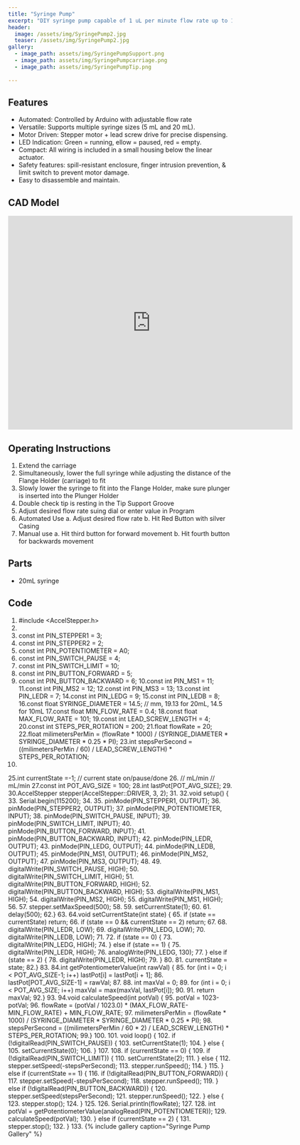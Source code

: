 ```yaml
---
title: "Syringe Pump"
excerpt: "DIY syringe pump capable of 1 uL per minute flow rate up to 10 mL per minute."
header:
  image: /assets/img/SyringePump2.jpg
  teaser: /assets/img/SyringePump2.jpg
gallery:
  - image_path: assets/img/SyringePumpSupport.png
  - image_path: assets/img/SyringePumpcarriage.png
  - image_path: assets/img/SyringePumpTip.png
   
---
```

## Features
* Automated: Controlled by Arduino with adjustable flow rate
* Versatile: Supports multiple syringe sizes (5 mL and 20 mL).
* Motor Driven: Stepper motor + lead screw drive for precise dispensing.
* LED Indication: Green = running, ellow = paused, red = empty.
* Compact: All wiring is included in a small housing below the linear actuator. 
* Safety features: spill-resistant enclosure, finger intrusion prevention, & limit switch to prevent motor damage.
* Easy to disassemble and maintain.

## CAD Model
<iframe src="https://vanderbilt643.autodesk360.com/shares/public/SH286ddQT78850c0d8a4bd6edd15c0531c07?mode=embed" width="640" height="480" allowfullscreen="true" webkitallowfullscreen="true" mozallowfullscreen="true"  frameborder="0"></iframe>

## Operating Instructions
 1. Extend the carriage
 2. Simultaneously, lower the full syringe while adjusting the distance of the Flange Holder
 (carriage) to fit
 3. Slowly lower the syringe to fit into the Flange Holder, make sure plunger is inserted into
 the Plunger Holder
 4. Double check tip is resting in the Tip Support Groove
 5. Adjust desired flow rate suing dial or enter value in Program
 6. Automated Use
   a. Adjust desired flow rate
   b. Hit Red Button with silver Casing
 7. Manual use
   a. Hit third button for forward movement
   b. Hit fourth button for backwards movement

## Parts
* 20mL syringe

## Code
 1. #include <AccelStepper.h>
 2.
 3. const int PIN_STEPPER1 = 3;
 4. const int PIN_STEPPER2 = 2;
 5. const int PIN_POTENTIOMETER = A0;
 6. const int PIN_SWITCH_PAUSE = 4;
 7. const int PIN_SWITCH_LIMIT = 10;
 8. const int PIN_BUTTON_FORWARD = 5;
 9. const int PIN_BUTTON_BACKWARD = 6;
 10.const int PIN_MS1 = 11;
 11.const int PIN_MS2 = 12;
 12.const int PIN_MS3 = 13;
 13.const int PIN_LEDR = 7;
 14.const int PIN_LEDG = 9;
 15.const int PIN_LEDB = 8;
 16.const float SYRINGE_DIAMETER = 14.5; // mm, 19.13 for 20mL, 14.5 for 10mL
 17.const float MIN_FLOW_RATE = 0.4;
 18.const float MAX_FLOW_RATE = 101;
 19.const int LEAD_SCREW_LENGTH = 4;
 20.const int STEPS_PER_ROTATION = 200;
 21.float flowRate = 20;
 22.float milimetersPerMin = (flowRate * 1000) / (SYRINGE_DIAMETER *
 SYRINGE_DIAMETER * 0.25 * PI);
 23.int stepsPerSecond = ((milimetersPerMin / 60) / LEAD_SCREW_LENGTH) *
 STEPS_PER_ROTATION;
 24.
 25.int currentState =-1; // current state on/pause/done
 26.
 // mL/min
 // mL/min
27.const int POT_AVG_SIZE = 100;
 28.int lastPot[POT_AVG_SIZE];
 29.
 30.AccelStepper stepper(AccelStepper::DRIVER, 3, 2);
 31.
 32.void setup() {
 33. Serial.begin(115200);
 34.
 35. pinMode(PIN_STEPPER1, OUTPUT);
 36. pinMode(PIN_STEPPER2, OUTPUT);
 37. pinMode(PIN_POTENTIOMETER, INPUT);
 38. pinMode(PIN_SWITCH_PAUSE, INPUT);
 39. pinMode(PIN_SWITCH_LIMIT, INPUT);
 40. pinMode(PIN_BUTTON_FORWARD, INPUT);
 41. pinMode(PIN_BUTTON_BACKWARD, INPUT);
 42. pinMode(PIN_LEDR, OUTPUT);
 43. pinMode(PIN_LEDG, OUTPUT);
 44. pinMode(PIN_LEDB, OUTPUT);
 45. pinMode(PIN_MS1, OUTPUT);
 46. pinMode(PIN_MS2, OUTPUT);
 47. pinMode(PIN_MS3, OUTPUT);
 48.
 49. digitalWrite(PIN_SWITCH_PAUSE, HIGH);
 50. digitalWrite(PIN_SWITCH_LIMIT, HIGH);
 51. digitalWrite(PIN_BUTTON_FORWARD, HIGH);
 52. digitalWrite(PIN_BUTTON_BACKWARD, HIGH);
 53. digitalWrite(PIN_MS1, HIGH);
 54. digitalWrite(PIN_MS2, HIGH);
 55. digitalWrite(PIN_MS1, HIGH);
 56.
 57. stepper.setMaxSpeed(500);
 58.
 59. setCurrentState(1);
 60.
 61. delay(500);
 62.}
 63.
 64.void setCurrentState(int state) {
 65. if (state == currentState) return;
 66. if (state == 0 && currentState == 2) return;
 67.
 68. digitalWrite(PIN_LEDR, LOW);
 69. digitalWrite(PIN_LEDG, LOW);
 70. digitalWrite(PIN_LEDB, LOW);
 71.
 72. if (state == 0) {
 73. digitalWrite(PIN_LEDG, HIGH);
 74. } else if (state == 1) {
 75. digitalWrite(PIN_LEDR, HIGH);
 76. analogWrite(PIN_LEDG, 130);
 77. } else if (state == 2) {
 78. digitalWrite(PIN_LEDR, HIGH);
 79. }
 80.
 81. currentState = state;
 82.}
 83.
 84.int getPotentiometerValue(int rawVal) {
 85. for (int i = 0; i < POT_AVG_SIZE-1; i++) lastPot[i] = lastPot[i + 1];
 86. lastPot[POT_AVG_SIZE-1] = rawVal;
 87.
 88. int maxVal = 0;
 89. for (int i = 0; i < POT_AVG_SIZE; i++) maxVal = max(maxVal, lastPot[i]);
90.
 91. return maxVal;
 92.}
 93.
 94.void calculateSpeed(int potVal) {
 95. potVal = 1023-potVal;
 96. flowRate = (potVal / 1023.0) * (MAX_FLOW_RATE-MIN_FLOW_RATE) +
 MIN_FLOW_RATE;
 97. milimetersPerMin = (flowRate * 1000) / (SYRINGE_DIAMETER * SYRINGE_DIAMETER *
 0.25 * PI);
 98. stepsPerSecond = ((milimetersPerMin / 60 * 2) / LEAD_SCREW_LENGTH) *
 STEPS_PER_ROTATION;
 99.}
 100.
 101. void loop() {
 102. if (!digitalRead(PIN_SWITCH_PAUSE)) {
 103. setCurrentState(1);
 104. } else {
 105. setCurrentState(0);
 106. }
 107.
 108. if (currentState == 0) {
 109. if (!digitalRead(PIN_SWITCH_LIMIT)) {
 110. setCurrentState(2);
 111. } else {
 112. stepper.setSpeed(-stepsPerSecond);
 113. stepper.runSpeed();
 114. }
 115. } else if (currentState == 1) {
 116. if (!digitalRead(PIN_BUTTON_FORWARD)) {
 117. stepper.setSpeed(-stepsPerSecond);
 118. stepper.runSpeed();
 119. } else if (!digitalRead(PIN_BUTTON_BACKWARD)) {
 120. stepper.setSpeed(stepsPerSecond);
 121. stepper.runSpeed();
 122. } else {
 123. stepper.stop();
 124. }
 125.
 126. Serial.println(flowRate);
 127.
 128. int potVal = getPotentiometerValue(analogRead(PIN_POTENTIOMETER));
 129. calculateSpeed(potVal);
 130. } else if (currentState == 2) {
 131. stepper.stop();
 132. }
 133. 
{% include gallery caption="Syringe Pump Gallery" %}
